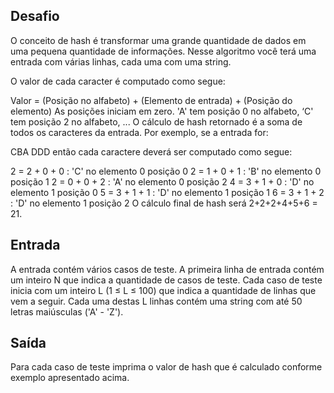 ## Desafio

O conceito de hash é transformar uma grande quantidade de dados em uma
pequena quantidade de informações. Nesse algoritmo você terá uma entrada com
várias linhas, cada uma com uma string.

O valor de cada caracter é computado como segue:

Valor = (Posição no alfabeto) + (Elemento de entrada) + (Posição do elemento)
As posições iniciam em zero. 'A' tem posição 0 no alfabeto, ‘C' tem posição 2
no alfabeto, ... O cálculo de hash retornado é a soma de todos os caracteres
da entrada. Por exemplo, se a entrada for:

CBA
DDD
então cada caractere deverá ser computado como segue:

2 = 2 + 0 + 0 : 'C' no elemento 0 posição 0
2 = 1 + 0 + 1 : 'B' no elemento 0 posição 1
2 = 0 + 0 + 2 : 'A' no elemento 0 posição 2
4 = 3 + 1 + 0 : 'D' no elemento 1 posição 0
5 = 3 + 1 + 1 : 'D' no elemento 1 posição 1
6 = 3 + 1 + 2 : 'D' no elemento 1 posição 2
O cálculo final de hash será 2+2+2+4+5+6 = 21.


## Entrada

A entrada contém vários casos de teste. A primeira linha de entrada contém um
inteiro N que indica a quantidade de casos de teste. Cada caso de teste inicia
com um inteiro L (1 ≤ L ≤ 100) que indica a quantidade de linhas que vem a
seguir. Cada uma destas L linhas contém uma string com até 50 letras maiúsculas
('A' - 'Z').

## Saída

Para cada caso de teste imprima o valor de hash que é calculado conforme 
 exemplo apresentado acima. 
